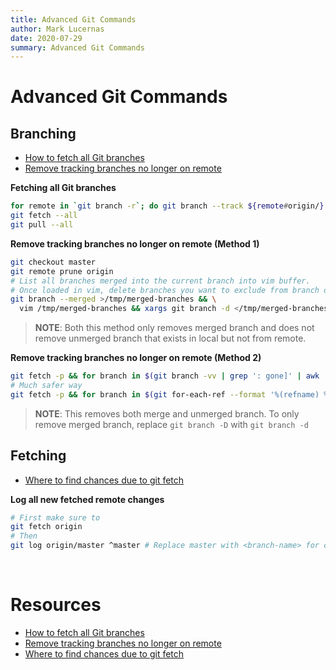 ```yaml
---
title: Advanced Git Commands
author: Mark Lucernas
date: 2020-07-29
summary: Advanced Git Commands
---
```



# Advanced Git Commands

## Branching

  - [How to fetch all Git branches](https://intellipaat.com/community/3649/git-fetch-all-branches-how-to-fetch-all-git-branches)
  - [Remove tracking branches no longer on remote](https://stackoverflow.com/questions/7726949/remove-tracking-branches-no-longer-on-remote)


**Fetching all Git branches**

```bash
for remote in `git branch -r`; do git branch --track ${remote#origin/} $remote; done
git fetch --all
git pull --all
```

**Remove tracking branches no longer on remote (Method 1)**

```bash
git checkout master
git remote prune origin
# List all branches merged into the current branch into vim buffer.
# Once loaded in vim, delete branches you want to exclude from branch deletion.
git branch --merged >/tmp/merged-branches && \
  vim /tmp/merged-branches && xargs git branch -d </tmp/merged-branches
```

> **NOTE**: Both this method only removes merged branch and does not remove
unmerged branch that exists in local but not from remote.

**Remove tracking branches no longer on remote (Method 2)**

```bash
git fetch -p && for branch in $(git branch -vv | grep ': gone]' | awk '{print $1}'); do git branch -D $branch; done
# Much safer way
git fetch -p && for branch in $(git for-each-ref --format '%(refname) %(upstream:track)' refs/heads | awk '$2 == "[gone]" {sub("refs/heads/", "", $1); print $1}'); do git branch -D $branch; done
```

> **NOTE**: This removes both merge and unmerged branch. To only remove merged
branch, replace `git branch -D` with `git branch -d`


## Fetching

  - [Where to find chances due to git fetch](https://stackoverflow.com/questions/10678495/where-to-find-changes-due-to-git-fetch)

**Log all new fetched remote changes**

```bash
# First make sure to
git fetch origin
# Then
git log origin/master ^master # Replace master with <branch-name> for other branch
```


<br>

# Resources

  - [How to fetch all Git branches](https://intellipaat.com/community/3649/git-fetch-all-branches-how-to-fetch-all-git-branches)
  - [Remove tracking branches no longer on remote](https://stackoverflow.com/questions/7726949/remove-tracking-branches-no-longer-on-remote)
  - [Where to find chances due to git fetch](https://stackoverflow.com/questions/10678495/where-to-find-changes-due-to-git-fetch)

